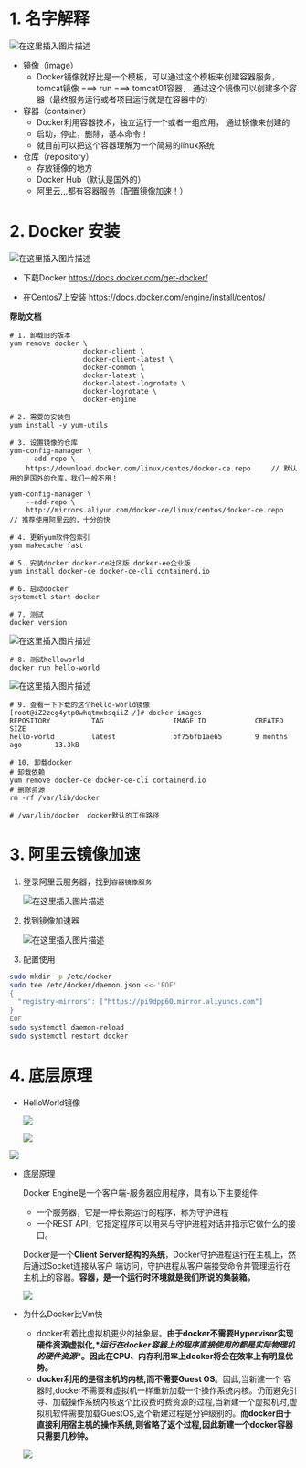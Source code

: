 # 1. 名字解释

![在这里插入图片描述](https://img-blog.csdnimg.cn/20201013152904564.png?x-oss-process=image/watermark,type_ZmFuZ3poZW5naGVpdGk,shadow_10,text_aHR0cHM6Ly9ibG9nLmNzZG4ubmV0L2ZhbmppYW5oYWk=,size_16,color_FFFFFF,t_70#pic_center)

- 镜像（image）
	- Docker镜像就好比是一个模板，可以通过这个模板来创建容器服务，tomcat镜像 ===> run ===> tomcat01容器， 通过这个镜像可以创建多个容器（最终服务运行或者项目运行就是在容器中的）
- 容器（container）
	- Docker利用容器技术，独立运行一个或者一组应用， 通过镜像来创建的
	- 启动，停止，删除，基本命令！
	- 就目前可以把这个容器理解为一个简易的linux系统
- 仓库（repository）
	- 存放镜像的地方
	- Docker Hub（默认是国外的）
	- 阿里云,,,都有容器服务（配置镜像加速！）

# 2. Docker 安装

![在这里插入图片描述](https://img-blog.csdnimg.cn/20201013153857919.png?x-oss-process=image/watermark,type_ZmFuZ3poZW5naGVpdGk,shadow_10,text_aHR0cHM6Ly9ibG9nLmNzZG4ubmV0L2ZhbmppYW5oYWk=,size_16,color_FFFFFF,t_70#pic_center)

- 下载Docker https://docs.docker.com/get-docker/

- 在Centos7上安装 https://docs.docker.com/engine/install/centos/

**帮助文档**

```shell
# 1. 卸载旧的版本
yum remove docker \
                  docker-client \
                  docker-client-latest \
                  docker-common \
                  docker-latest \
                  docker-latest-logrotate \
                  docker-logrotate \
                  docker-engine
                  
# 2. 需要的安装包
yum install -y yum-utils

# 3. 设置镜像的仓库
yum-config-manager \
    --add-repo \
    https://download.docker.com/linux/centos/docker-ce.repo		// 默认用的是国外的仓库，我们一般不用！
    
yum-config-manager \
    --add-repo \
    http://mirrors.aliyun.com/docker-ce/linux/centos/docker-ce.repo		// 推荐使用阿里云的，十分的快
    
# 4. 更新yum软件包索引
yum makecache fast

# 5. 安装docker docker-ce社区版 docker-ee企业版
yum install docker-ce docker-ce-cli containerd.io

# 6. 启动docker
systemctl start docker

# 7. 测试
docker version
```

![在这里插入图片描述](https://img-blog.csdnimg.cn/2020101316215783.png?x-oss-process=image/watermark,type_ZmFuZ3poZW5naGVpdGk,shadow_10,text_aHR0cHM6Ly9ibG9nLmNzZG4ubmV0L2ZhbmppYW5oYWk=,size_16,color_FFFFFF,t_70#pic_center)

```shell
# 8. 测试helloworld
docker run hello-world
```

![在这里插入图片描述](https://img-blog.csdnimg.cn/20201013162734971.png?x-oss-process=image/watermark,type_ZmFuZ3poZW5naGVpdGk,shadow_10,text_aHR0cHM6Ly9ibG9nLmNzZG4ubmV0L2ZhbmppYW5oYWk=,size_16,color_FFFFFF,t_70#pic_center)

```shell
# 9. 查看一下下载的这个hello-world镜像
[root@iZ2zeg4ytp0whqtmxbsqiiZ /]# docker images
REPOSITORY          TAG                 IMAGE ID            CREATED             SIZE
hello-world         latest              bf756fb1ae65        9 months ago        13.3kB

# 10. 卸载docker
# 卸载依赖
yum remove docker-ce docker-ce-cli containerd.io
# 删除资源
rm -rf /var/lib/docker

# /var/lib/docker  docker默认的工作路径
```

# 3. 阿里云镜像加速

1. 登录阿里云服务器，找到`容器镜像服务`

   ![在这里插入图片描述](https://img-blog.csdnimg.cn/20201013170139702.png?x-oss-process=image/watermark,type_ZmFuZ3poZW5naGVpdGk,shadow_10,text_aHR0cHM6Ly9ibG9nLmNzZG4ubmV0L2ZhbmppYW5oYWk=,size_16,color_FFFFFF,t_70#pic_center)

2. 找到镜像加速器

   ![在这里插入图片描述](https://img-blog.csdnimg.cn/20201013173640736.png?x-oss-process=image/watermark,type_ZmFuZ3poZW5naGVpdGk,shadow_10,text_aHR0cHM6Ly9ibG9nLmNzZG4ubmV0L2ZhbmppYW5oYWk=,size_16,color_FFFFFF,t_70#pic_center)

   

3. 配置使用

```bash
sudo mkdir -p /etc/docker
sudo tee /etc/docker/daemon.json <<-'EOF'
{
  "registry-mirrors": ["https://pi9dpp60.mirror.aliyuncs.com"]
}
EOF
sudo systemctl daemon-reload
sudo systemctl restart docker
```



# 4. 底层原理

- HelloWorld镜像

  ![](https://img-blog.csdnimg.cn/20200411132204381.png)

  ![](https://img-blog.csdnimg.cn/20200411132044294.png)

![](https://img-blog.csdnimg.cn/20200411132109992.png)



- 底层原理

  Docker Engine是一个客户端-服务器应用程序，具有以下主要组件:

  - 一个服务器，它是一种长期运行的程序，称为守护进程
  - 一个REST API，它指定程序可以用来与守护进程对话并指示它做什么的接口。

  Docker是一个**Client Server结构的系统**，Docker守护进程运行在主机上，然后通过Socket连接从客户 端访问，守护进程从客户端接受命令并管理运行在主机上的容器。**容器，是一个运行时环境就是我们所说的集装箱。**

  ![](https://img-blog.csdnimg.cn/20200411132031597.png)

  

   

- 为什么Docker比Vm快

  - docker有着比虚拟机更少的抽象层。**由于docker不需要Hypervisor实现硬件资源虚拟化,\**运行在docker容器上的程序直接使用的都是实际物理机的硬件资源\**。因此在CPU、内存利用率上docker将会在效率上有明显优势。**
  - **docker利用的是宿主机的内核,而不需要Guest OS**。因此,当新建一个 容器时,docker不需要和虚拟机一样重新加载一个操作系统内核。仍而避免引寻、加载操作系统内核返个比较费时费资源的过程,当新建一个虚拟机时,虚拟机软件需要加载GuestOS,返个新建过程是分钟级别的。**而docker由于直接利用宿主机的操作系统,则省略了返个过程,因此新建一个docker容器只需要几秒钟。**

  ![](https://img-blog.csdnimg.cn/20200411132454634.png)